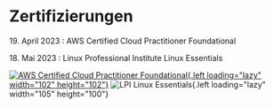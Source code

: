 # Zertifizierungen

19\. April 2023
: AWS Certified Cloud Practitioner Foundational

18\. Mai 2023
: Linux Professional Institute Linux Essentials


[![AWS Certified Cloud Practitioner Foundational](media/live/aws-certified-cloud-practitioner.png "AWS Certified Cloud Practitioner Foundational"){.left loading="lazy" width="102" height="102"}](https://www.credly.com/badges/4f36eae5-cabd-477f-ba9d-44dab04da01d/public_url)
![LPI Linux Essentials](media/live/linuxessentials-iconsize.png "Linux Professional Institute Linux Essentials Zertifikat"){.left loading="lazy" width="105" height="100"}